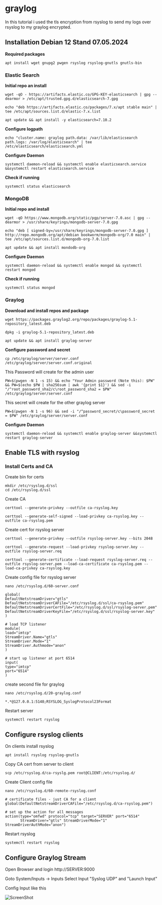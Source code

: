 # graylog

In this tutorial i used the tls encryption from rsyslog to send my logs over rsyslog to my graylog encrypted.

## Installation Debian 12 Stand 07.05.2024

**Required packages**
```
apt install wget gnupg2 pwgen rsyslog rsyslog-gnutls gnutls-bin
```

### Elastic Search

**Initial repo an install**
```
wget -qO - https://artifacts.elastic.co/GPG-KEY-elasticsearch | gpg --dearmor > /etc/apt/trusted.gpg.d/elasticsearch-7.gpg
```
```
echo "deb https://artifacts.elastic.co/packages/7.x/apt stable main" | tee /etc/apt/sources.list.d/elastic-7.x.list
```
```
apt update && apt install -y elasticsearch=7.10.2
```

**Configure logpath**
```
echo "cluster.name: graylog path.data: /var/lib/elasticsearch path.logs: /var/log/elasticsearch" | tee /etc/elasticsearch/elasticsearch.yml
```

**Configure Daemon**
```
systemctl daemon-reload && systemctl enable elasticsearch.service &&systemctl restart elasticsearch.service
```

**Check if running**
```
systemctl status elasticsearch
```

### MongoDB

**Initial repo and install**
```
wget -qO https://www.mongodb.org/static/pgp/server-7.0.asc | gpg --dearmor > /usr/share/keyrings/mongodb-server-7.0.gpg
```
```
echo "deb [ signed-by=/usr/share/keyrings/mongodb-server-7.0.gpg ] http://repo.mongodb.org/apt/debian bookworm/mongodb-org/7.0 main" | tee /etc/apt/sources.list.d/mongodb-org-7.0.list
```
```
apt update && apt install mondodb-org
```

**Configure Daemon**
```
systemctl daemon-reload && systemctl enable mongod && systemctl restart mongod
```

**Check if running**
```
systemctl status mongod
```

### Graylog

**Download and install repos and package**
```
wget https://packages.graylog2.org/repo/packages/graylog-5.1-repository_latest.deb
```
```
dpkg -i graylog-5.1-repository_latest.deb
```
```
apt update && apt install graylog-server
```

**Configure password and secret**
```
cp /etc/graylog/server/server.conf /etc/graylog/server/server.conf.original
```

This Password will create for the admin user
```
PW=$(pwgen -N 1 -s 15) && echo "Your Admin password (Note this): $PW" && PW=$(echo $PW | sha256sum | awk '{print $1}') && sed -i "/^root_password_sha2/c\root_password_sha2 = $PW" /etc/graylog/server/server.conf
```
This secret will create for the other graylog server
```
PW=$(pwgen -N 1 -s 96) && sed -i "/^password_secret/c\password_secret = $PW" /etc/graylog/server/server.conf
```

**Configure Daemon**
```
systemctl daemon-reload && systemctl enable graylog-server &&systemctl restart graylog-server
```

## Enable TLS with rsyslog
### Install Certs and CA

Create bin for certs
```
mkdir /etc/rsyslog.d/ssl
cd /etc/rsyslog.d/ssl
```

Create CA
```
certtool --generate-privkey --outfile ca-rsyslog.key
```
```
certtool --generate-self-signed --load-privkey ca-rsyslog.key --outfile ca-rsyslog.pem
```

Create cert for rsyslog server
```
certtool --generate-privkey --outfile rsyslog-server.key --bits 2048
```
```
certtool --generate-request --load-privkey rsyslog-server.key --outfile rsyslog-server.req
```
```
certtool --generate-certificate --load-request rsyslog-server.req --outfile rsyslog-server.pem --load-ca-certificate ca-rsyslog.pem --load-ca-privkey ca-rsyslog.key
```

Create config file for rsyslog server
```
nano /etc/rsyslog.d/60-server.conf
```
```
global(
DefaultNetstreamDriver="gtls"
DefaultNetstreamDriverCAFile="/etc/rsyslog.d/ssl/ca-rsyslog.pem"
DefaultNetstreamDriverCertFile="/etc/rsyslog.d/ssl/rsyslog-server.pem"
DefaultNetstreamDriverKeyFile="/etc/rsyslog.d/ssl/rsyslog-server.key"
)

# load TCP listener
module(
load="imtcp"
StreamDriver.Name="gtls"
StreamDriver.Mode="1"
StreamDriver.Authmode="anon"
)

# start up listener at port 6514
input(
type="imtcp"
port="6514"
)
```

create second file for graylog
```
nano /etc/rsyslog.d/20-graylog.conf
```
```
*.*@127.0.0.1:5148;RSYSLOG_SyslogProtocol23Format
```

Restart server
```
systemctl restart rsyslog
```

## Configure rsyslog clients
On clients install rsyslog
```
apt install rsyslog rsyslog-gnutls
```

Copy CA cert from server to client
```
scp /etc/rsyslog.d/ca-rsyslg.pem root@CLIENT:/etc/rsyslog.d/
```

Create Client config file
```
nano /etc/rsyslog.d/60-remote-rsyslog.conf
```
```
# certificate files - just CA for a client
global(DefaultNetstreamDriverCAFile="/etc/rsyslog.d/ca-rsyslog.pem")

# set up the action for all messages
action(type="omfwd" protocol="tcp" target="SERVER" port="6514"
       StreamDriver="gtls" StreamDriverMode="1" StreamDriverAuthMode="anon")
```

Restart rsyslog
```
systemctl restart rsyslog
```

## Configure Graylog Stream

Open Browser and login http://SERVER:9000

Goto System/Inputs -> Inputs
Select Input "Syslog UDP" and "Launch Input"

Config Input like this

![ScreenShot](https://github.com/christophharmening/graylog/blob/main/GraylogRsyslogInput.png)

